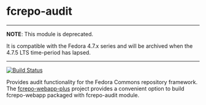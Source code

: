 fcrepo-audit
============

---

**NOTE**: This module is deprecated. 

It is compatible with the Fedora 4.7.x series and will be archived when the 4.7.5 LTS time-period has lapsed.

---


[![Build Status](https://travis-ci.org/fcrepo-exts/fcrepo-audit.png?branch=master)](https://travis-ci.org/fcrepo-exts/fcrepo-audit)


Provides audit functionality for the Fedora Commons repository framework. The [fcrepo-webapp-plus](https://github.com/fcrepo-exts/fcrepo-webapp-plus) project provides a convenient option to build fcrepo-webapp packaged with fcrepo-audit module.
